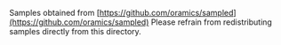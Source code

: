 Samples obtained from [https://github.com/oramics/sampled](https://github.com/oramics/sampled)
Please refrain from redistributing samples directly from this directory.
